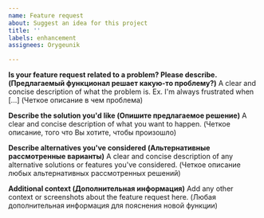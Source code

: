 ```yaml
---
name: Feature request
about: Suggest an idea for this project
title: ''
labels: enhancement
assignees: Orygeunik

---
```


**Is your feature request related to a problem? Please describe. (Предлагаемый функционал решает какую-то проблему?)**
A clear and concise description of what the problem is. Ex. I'm always frustrated when [...] (Четкое описание в чем проблема)

**Describe the solution you'd like (Опишите предлагаемое решение)**
A clear and concise description of what you want to happen. (Четкое описание, того что Вы хотите, чтобы произошло)

**Describe alternatives you've considered (Альтернативные рассмотренные варианты)**
A clear and concise description of any alternative solutions or features you've considered. (Четкое описание любых альтернативных рассмотренных решений)

**Additional context (Дополнительная информация)**
Add any other context or screenshots about the feature request here. (Любая дополнительная информация для пояснения новой функции)
